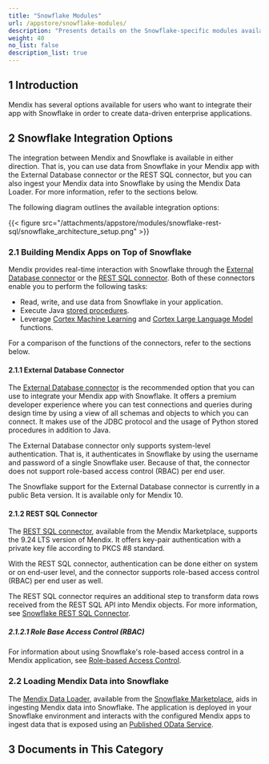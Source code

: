 ```yaml
---
title: "Snowflake Modules"
url: /appstore/snowflake-modules/
description: "Presents details on the Snowflake-specific modules available in the Mendix Marketplace."
weight: 40
no_list: false
description_list: true
---
```


## 1 Introduction

Mendix has several options available for users who want to integrate their app with Snowflake in order to create data-driven enterprise applications.

## 2 Snowflake Integration Options

The integration between Mendix and Snowflake is available in either direction. That is, you can use data from Snowflake in your Mendix app with the External Database connector or the REST SQL connector, but you can also ingest your Mendix data into Snowflake by using the Mendix Data Loader. For more information, refer to the sections below.

The following diagram outlines the available integration options:

{{< figure src="/attachments/appstore/modules/snowflake-rest-sql/snowflake_architecture_setup.png" >}}

### 2.1 Building Mendix Apps on Top of Snowflake

Mendix provides real-time interaction with Snowflake through the [External Database connector](https://marketplace.mendix.com/link/component/219862) or the [REST SQL connector](https://marketplace.mendix.com/link/component/225717). Both of these connectors enable you to perform the following tasks:

* Read, write, and use data from Snowflake in your application.
* Execute Java [stored procedures](https://docs.snowflake.com/en/developer-guide/stored-procedure/stored-procedures-overview).
* Leverage [Cortex Machine Learning](https://docs.snowflake.com/en/guides-overview-ml-functions) and [Cortex Large Language Model](https://docs.snowflake.com/en/user-guide/snowflake-cortex/llm-functions) functions.

For a comparison of the functions of the connectors, refer to the sections below.

#### 2.1.1 External Database Connector

The [External Database connector](https://marketplace.mendix.com/link/component/219862) is the recommended option that you can use to integrate your Mendix app with Snowflake. It offers a premium developer experience where you can test connections and queries during design time by using a view of all schemas and objects to which you can connect. It makes use of the JDBC protocol and the usage of Python stored procedures in addition to Java. 

The External Database connector only supports system-level authentication. That is, it authenticates in Snowflake by using the username and password of a single Snowflake user. Because of that, the connector does not support role-based access control (RBAC) per end user.

The Snowflake support for the External Database connector is currently in a public Beta version. It is available only for Mendix 10.

#### 2.1.2 REST SQL Connector

The [REST SQL connector](https://marketplace.mendix.com/link/component/225717), available from the Mendix Marketplace, supports the 9.24 LTS version of Mendix. It offers key-pair authentication with a private key file according to PKCS #8 standard.

With the REST SQL connector, authentication can be done either on system or on end-user level, and the connector supports role-based access control (RBAC) per end user as well.

The REST SQL connector requires an additional step to transform data rows received from the REST SQL API into Mendix objects. For more information, see [Snowflake REST SQL Connector](/appstore/connectors/snowflake/snowflake-rest-sql/).

##### 2.1.2.1 Role Base Access Control (RBAC)

For information about using Snowflake's role-based access control in a Mendix application, see [Role-based Access Control](/appstore/modules/snowflake/snowflake-rbac/).

### 2.2 Loading Mendix Data into Snowflake

The [Mendix Data Loader](https://app.snowflake.com/marketplace/listing/GZTDZHHIE0/mendix-mendix-data-loader/), available from the [Snowflake Marketplace](https://app.snowflake.com/marketplace), aids in ingesting Mendix data into Snowflake. The application is deployed in your Snowflake environment and interacts with the configured Mendix apps to ingest data that is exposed using an [Published OData Service](/refguide/published-odata-services/). 

## 3 Documents in This Category
